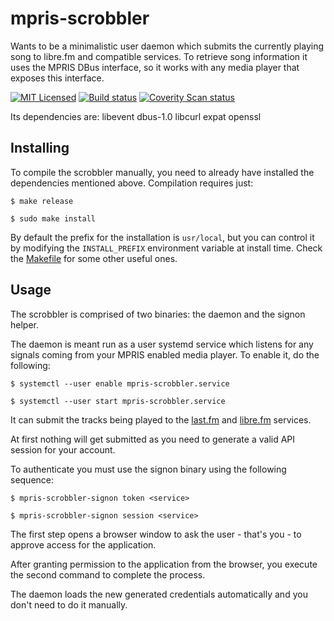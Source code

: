 # mpris-scrobbler

Wants to be a minimalistic user daemon which submits the currently playing song to libre.fm and compatible services.
To retrieve song information it uses the MPRIS DBus interface, so it works with any media player that exposes this interface.

[![MIT Licensed](https://img.shields.io/github/license/mariusor/mpris-scrobbler.svg)](https://raw.githubusercontent.com/mariusor/mpris-scrobbler/master/LICENSE)
[![Build status](https://img.shields.io/travis/mariusor/mpris-scrobbler.svg)](https://travis-ci.org/mariusor/mpris-scrobbler)
[![Coverity Scan status](https://img.shields.io/coverity/scan/14230.svg)](https://scan.coverity.com/projects/14230)

Its dependencies are: libevent dbus-1.0 libcurl expat openssl

## Installing

To compile the scrobbler manually, you need to already have installed the dependencies mentioned above. Compilation requires just:

    $ make release

    $ sudo make install

By default the prefix for the installation is `usr/local`, but you can control it by modifying the `INSTALL_PREFIX` environment variable at install time. Check the [Makefile](Makefile) for some other useful ones.

## Usage

The scrobbler is comprised of two binaries: the daemon and the signon helper.

The daemon is meant run as a user systemd service which listens for any signals coming from your MPRIS enabled media player. To enable it, do the following:

    $ systemctl --user enable mpris-scrobbler.service

    $ systemctl --user start mpris-scrobbler.service

It can submit the tracks being played to the [last.fm](https://last.fm) and [libre.fm](https://libre.fm) services.

At first nothing will get submitted as you need to generate a valid API session for your account.

To authenticate you must use the signon binary using the following sequence:

    $ mpris-scrobbler-signon token <service>

    $ mpris-scrobbler-signon session <service>

The first step opens a browser window to ask the user - that's you - to approve access for the application.

After granting permission to the application from the browser, you execute the second command to complete the process.

The daemon loads the new generated credentials automatically and you don't need to do it manually.
